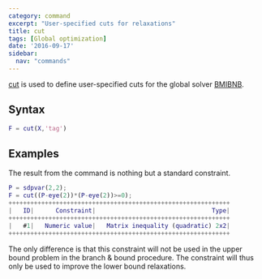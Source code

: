 ```yaml
---
category: command
excerpt: "User-specified cuts for relaxations"
title: cut
tags: [Global optimization]
date: '2016-09-17'
sidebar:
  nav: "commands"
---
```


[cut](/command/cut) is used to define user-specified cuts for the global solver [BMIBNB](/solver/bmibnb).

## Syntax

````matlab
F = cut(X,'tag')
````

## Examples

The result from the command is nothing but a standard constraint.

````matlab
P = sdpvar(2,2);
F = cut((P-eye(2))*(P-eye(2))>=0);
+++++++++++++++++++++++++++++++++++++++++++++++++++++++++++++
|   ID|      Constraint|                                Type|
+++++++++++++++++++++++++++++++++++++++++++++++++++++++++++++
|   #1|   Numeric value|   Matrix inequality (quadratic) 2x2|
+++++++++++++++++++++++++++++++++++++++++++++++++++++++++++++
````

The only difference is that this constraint will not be used in the upper bound problem in the branch & bound procedure. The constraint will thus only be used to improve the lower bound relaxations.
